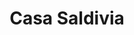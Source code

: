 ---
title: "Casa Saldivia"
url: /puerto-ingeniero-ibanez/casa-saldivia/
shop: tienda de variedades
---